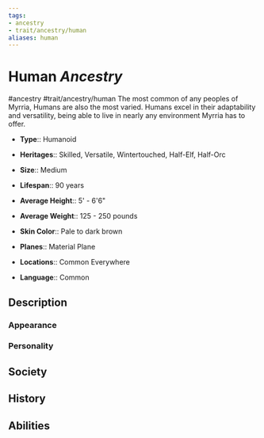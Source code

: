 ```yaml
---
tags:
- ancestry
- trait/ancestry/human
aliases: human
---
```

# Human *Ancestry*
#ancestry #trait/ancestry/human 
The most common of any peoples of Myrria, Humans are also the most varied. Humans excel in their adaptability and versatility, being able to live in nearly any environment Myrria has to offer.

- **Type**:: Humanoid
- **Heritages**:: Skilled, Versatile, Wintertouched, Half-Elf, Half-Orc

- **Size**:: Medium
- **Lifespan**:: 90 years
- **Average Height**:: 5' - 6'6"
- **Average Weight**:: 125 - 250 pounds
- **Skin Color**:: Pale to dark brown

- **Planes**:: Material Plane
- **Locations**:: Common Everywhere
- **Language**:: Common

## Description
### Appearance


### Personality

## Society

## History

## Abilities
